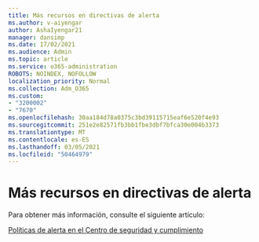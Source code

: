 ```yaml
---
title: Más recursos en directivas de alerta
ms.author: v-aiyengar
author: AshaIyengar21
manager: dansimp
ms.date: 17/02/2021
ms.audience: Admin
ms.topic: article
ms.service: o365-administration
ROBOTS: NOINDEX, NOFOLLOW
localization_priority: Normal
ms.collection: Adm_O365
ms.custom:
- "3200002"
- "7670"
ms.openlocfilehash: 30aa184d78a0375c3bd39115715eaf6e520f4e93
ms.sourcegitcommit: 251e2e82571fb3bb1fbe3dbf7bfca30e004b3373
ms.translationtype: MT
ms.contentlocale: es-ES
ms.lasthandoff: 03/05/2021
ms.locfileid: "50464979"
---
```

# <a name="more-resources-on-alert-policies"></a>Más recursos en directivas de alerta

Para obtener más información, consulte el siguiente artículo:

[Políticas de alerta en el Centro de seguridad y cumplimiento](https://go.microsoft.com/fwlink/?linkid=2103211)
